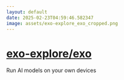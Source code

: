 ```yaml
---
layout: default
date: 2025-02-23T04:59:46.582347
image: assets/exo-explore_exo_cropped.png
---
```


# [exo-explore/exo](https://github.com/exo-explore/exo)

Run AI models on your own devices
